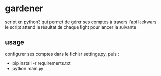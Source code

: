 # gardener
script en python3 qui permet de gérer ses comptes à travers l'api leekwars  
le script attend le résultat de chaque fight pour lancer la suivante

## usage
configurer ses comptes dans le fichier settings.py, puis :

- pip install -r requirements.txt
- python main.py
